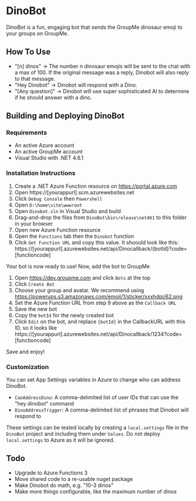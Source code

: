 ﻿# DinoBot
DinoBot is a fun, engaging bot that sends the GroupMe dinosaur emoji to your groups on GroupMe.

## How To Use
- "[n] dinos" -> The number n dinosaur emojis will be sent to the chat with a max of 100. If the original message was a reply, Dinobot will also reply to that message.
- "Hey Dinobot" -> Dinobot will respond with a Dino.
- "[Any question]" -> Dinobot will use super sophisticated AI to determine if he should answer with a dino.

## Building and Deploying DinoBot

### Requirements

- An active Azure account
- An active GroupMe account
- Visual Studio with .NET 4.6.1

### Installation Instructions

1) Create a .NET Azure Function resource on https://portal.azure.com
2) Open https://[yourappurl].scm.azurewebsites.net
3) Click `Debug Console` then `Powershell`
4) Open `D:\home\site\wwwroot`
5) Open `Dinobot.sln` in Visual Studio and build
6) Drag-and-drop the files from `DinoBot\bin\release\net461` to this folder in your browser
7) Open new Azure Function resource
8) Open the `Functions` tab then the `Dinobot` function
9) Click `Get Function URL` and copy this value. It shoould look like this: https://[yourappurl].azurewebsites.net/api/Dinocallback/{botId}?code=[functioncode]

Your bot is now ready to use! Now, add the bot to GroupMe

1) Open https://dev.groupme.com and click `Bots` at the top
2) Click `Create Bot`
3) Choose your group and avatar. We recommend using https://powerups.s3.amazonaws.com/emoji/1/sticker/xxxhdpi/62.png
4) Set the Azure Function URL from step 9 above as the `Callback URL`
5) Save the new bot
6) Copy the `botId` for the newly created bot
7) Click `Edit` on the bot, and replace `{botId}` in the CallbackURL with this ID, so it looks like https://[yourappurl].azurewebsites.net/api/Dinocallback/1234?code=[functioncode]

Save and enjoy! 

### Customization
You can set App Settings variables in Azure to change who can address DinoBot.

- `CanAddressDino`: A comma-delimited list of user IDs that can use the "hey dinobot" command
- `DinoAddressTrigger`: A comma-delimited list of phrases that Dinobot will respond to

These settings can be tested locally by creating a `local.settings` file in the `DinoBot` project and including them under `Values`. Do not deploy `local.settings` to Azure as it will be ignored.

## Todo
- Upgrade to Azure Functions 3
- Move shared code to a re-usable nuget package
- Make Dinobot do math, e.g. "10-3 dinos"
- Make more things configurable, like the maximum number of dinos
